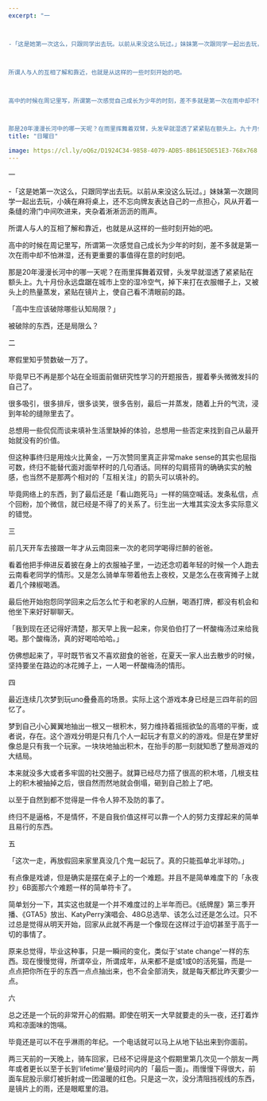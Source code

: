 ```yaml
---
excerpt: "一



-「这是她第一次这么，只跟同学出去玩。以前从来没这么玩过。」妹妹第一次跟同学一起出去玩，小姨在麻将桌上，还不忘向牌友表达自己的一点担心，风从开着一条缝的滑门中间吹进来，夹杂着淅淅沥沥的雨声。



所谓人与人的互相了解和靠近，也就是从这样的一些时刻开始的吧。



高中的时候在周记里写，所谓第一次感觉自己成长为少年的时刻，差不多就是第一次在雨中却不怕淋湿，还有更重要的事值得在意的时刻吧。



那是20年漫漫长河中的哪一天呢？在雨里挥舞着双臂，头发早就湿透了紧紧贴在额头上。九十月份永远盘踞在城市上空的湿冷空气，掉下来打在衣服帽子上，又被头上的热量蒸发，紧贴在镜片上，使自己看不清眼前的路。"
title: "日曜日"

image: https://cl.ly/oQ6z/D1924C34-9858-4079-ADB5-8B61E5DE51E3-768x768
---
```



一

-「这是她第一次这么，只跟同学出去玩。以前从来没这么玩过。」妹妹第一次跟同学一起出去玩，小姨在麻将桌上，还不忘向牌友表达自己的一点担心，风从开着一条缝的滑门中间吹进来，夹杂着淅淅沥沥的雨声。

所谓人与人的互相了解和靠近，也就是从这样的一些时刻开始的吧。

高中的时候在周记里写，所谓第一次感觉自己成长为少年的时刻，差不多就是第一次在雨中却不怕淋湿，还有更重要的事值得在意的时刻吧。

那是20年漫漫长河中的哪一天呢？在雨里挥舞着双臂，头发早就湿透了紧紧贴在额头上。九十月份永远盘踞在城市上空的湿冷空气，掉下来打在衣服帽子上，又被头上的热量蒸发，紧贴在镜片上，使自己看不清眼前的路。

「高中生应该破除哪些认知局限？」

被破除的东西，还是局限么？

二

寒假里知乎赞数破一万了。

毕竟早已不再是那个站在全班面前做研究性学习的开题报告，握着拳头微微发抖的自己了。

很多吸引，很多排斥，很多谈笑，很多告别，最后一并蒸发，随着上升的气流，浸到年轮的缝隙里去了。

总想用一些侃侃而谈来填补生活里缺掉的体验，总想用一些否定来找到自己从最开始就没有的价值。

但这种事终归是用烛火比黄金，一万次赞同里真正非常make sense的其实也屈指可数，终归不能替代面对面举杯时的几句酒话。同样的勾肩搭背的确确实实的触感，也当然不是那两个相对的「互相关注」的箭头可以填补的。

毕竟网络上的东西，到了最后还是「看山跑死马」一样的隔空喊话。发条私信，点个回粉，加个微信，就已经是不得了的关系了。衍生出一大堆其实没太多实际意义的错觉。

三

前几天开车去接跟一年才从云南回来一次的老同学喝得烂醉的爸爸。

看着他把手伸进反着披在身上的衣服袖子里，一边还念叨着年轻的时候一个人跑去云南看老同学的情形。又是怎么骑单车带着他去上夜校，又是怎么在夜宵摊子上就着几个辣椒喝酒。

最后他开始抱怨同学回来之后怎么忙于和老家的人应酬，喝酒打牌，都没有机会和他坐下来好好聊聊天。

「我到现在还记得好清楚，那天早上我一起来，你吴伯伯打了一杯酸梅汤过来给我喝。那个酸梅汤，真的好喝哈哈哈。」

仿佛想起来了，平时既节省又不喜欢甜食的爸爸，在夏天一家人出去散步的时候，坚持要坐在路边的冰花摊子上，一人喝一杯酸梅汤的情形。

四

最近连续几次梦到玩uno叠叠高的场景。实际上这个游戏本身已经是三四年前的回忆了。

梦到自己小心翼翼地抽出一根又一根积木，努力维持着摇摇欲坠的高塔的平衡，或者说，存在。这个游戏分明是只有几个人一起玩才有意义的的游戏。但是在梦里好像总是只有我一个玩家。一块块地抽出积木，在抬手的那一刻就知悉了整局游戏的大结局。

本来就没多大或者多牢固的社交圈子。就算已经尽力搭了很高的积木塔，几根支柱上的积木被抽掉之后，很自然而然地就会倒塌，砸到自己脸上了吧。

以至于自然到都不觉得是一件令人猝不及防的事了。

终归不是逼格，不是情怀，不是自我价值这样可以靠一个人的努力支撑起来的简单且易行的东西。

五

「这次一走，再放假回来家里真没几个鬼一起玩了。真的只能孤单北半球叻。」

有点像是戏谑，但是确实是摆在桌子上的一个难题。并且不是简单难度下的「永夜抄」6B面那六个难题一样的简单符卡了。

简单划分一下，其实这也就是一个并不难度过的上半年而已。《纸牌屋》第三季开播、《GTA5》放出、KatyPerry演唱会、48G总选举、该怎么过还是怎么过。只不过总是觉得从明天开始，回家从此就不再是一个像现在这样过于迫切甚至于高于一切的事情了。

原来总觉得，毕业这种事，只是一瞬间的变化，类似于'state change'一样的东西。现在慢慢觉得，所谓卒业，所谓成年，从来都不是或1或0的活死猫，而是一点点把你所在乎的东西一点点抽出来，也不会全部消失，就是每天都比昨天要少一点。

六

总之还是一个玩的非常开心的假期。即使在明天一大早就要走的头一夜，还打着炸鸡和凉面味的饱嗝。

毕竟还是可以不在乎淋雨的年纪。一个电话就可以马上从地下钻出来到你面前。

两三天前的一天晚上，骑车回家，已经不记得是这个假期里第几次见一个朋友一两年或者更长以至于长到'lifetime'量级时间内的「最后一面」。雨慢慢下得很大，前面车屁股示廓灯被折射成一团温暖的红色。只是这一次，没分清阻挡视线的东西，是镜片上的雨，还是眼眶里的泪。